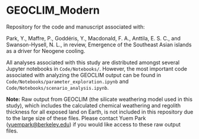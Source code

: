 # GEOCLIM_Modern

Repository for the code and manuscript associated with:

Park, Y., Maffre, P., Goddéris, Y., Macdonald, F. A., Anttila, E. S. C., and Swanson-Hysell, N. L., in review, Emergence of the Southeast Asian islands as a driver for Neogene cooling.

All analyses associated with this study are distributed amongst several Jupyter notebooks in `Code/Notebooks/`. However, the most important code associated with analyzing the GEOCLIM output can be found in `Code/Notebooks/parameter_exploration.ipynb` and `Code/Notebooks/scenario_analysis.ipynb`.

**Note:** Raw output from GEOCLIM (the silicate weathering model used in this study), which includes the calculated chemical weathering and regolith thickness for all exposed land on Earth, is not included in this repository due to the large size of these files. Please contact Yuem Park (yuempark@berkeley.edu) if you would like access to these raw output files.
